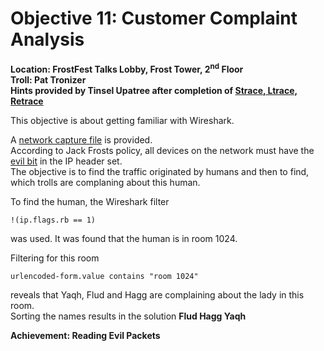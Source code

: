 <h1 id="objective-11-customer-complaint-analysis">Objective 11: Customer Complaint Analysis</h1>
<p><strong>Location: FrostFest Talks Lobby, Frost Tower, 2<sup>nd</sup> Floor</strong><br>
<strong>Troll: Pat Tronizer</strong><br>
<strong>Hints provided by Tinsel Upatree after completion of <a href="https://github.com/joergschwarzwaelder/hhc2021/blob/master/Additional/Strace,%20Ltrace,%20Retrace.md">Strace, Ltrace, Retrace</a></strong></p>
<p>This objective is about getting familiar with Wireshark.</p>
<p>A <a href="https://downloads.jackfrosttower.com/2021/jackfrosttower-network.zip">network capture file</a> is provided.<br>
According to Jack Frosts policy, all devices on the network must have the <a href="https://datatracker.ietf.org/doc/html/rfc3514">evil bit</a> in the IP header set.<br>
The objective is to find the traffic originated by humans and then to find, which trolls are complaning about this human.</p>
<p>To find the human, the Wireshark filter</p>
<pre><code>!(ip.flags.rb == 1)
</code></pre>
<p>was used. It was found that the human is in room 1024.</p>
<p>Filtering for this room</p>
<pre><code>urlencoded-form.value contains "room 1024"
</code></pre>
<p>reveals that Yaqh, Flud and Hagg are complaining about the lady in this room.<br>
Sorting the names results in the solution <strong>Flud Hagg Yaqh</strong></p>
<p><strong>Achievement: Reading Evil Packets</strong></p>

